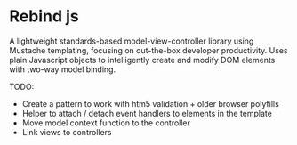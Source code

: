 Rebind js
=========

A lightweight standards-based model-view-controller library using Mustache templating, focusing on out-the-box developer productivity.
Uses plain Javascript objects to intelligently create and modify DOM elements with two-way model binding.


TODO:

- Create a pattern to work with htm5 validation + older browser polyfills
- Helper to attach / detach event handlers to elements in the template
- Move model context function to the controller
- Link views to controllers



